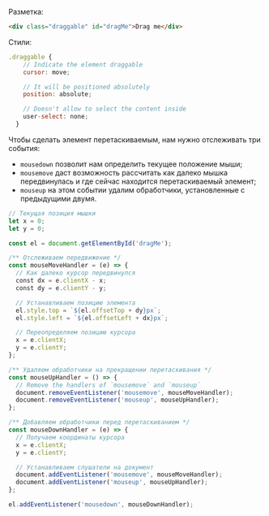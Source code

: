 Разметка:

```html
<div class="draggable" id="dragMe">Drag me</div>
```

Стили:

```js
.draggable {
    // Indicate the element draggable
    cursor: move;

    // It will be positioned absolutely
    position: absolute;

    // Doesn't allow to select the content inside
    user-select: none;
  }
```

Чтобы сделать элемент перетаскиваемым, нам нужно отслеживать три события:

- `mousedown` позволит нам определить текущее положение мыши;
- `mousemove` даст возможность рассчитать как далеко мышка передвинулась и где сейчас находится перетаскиваемый элемент;
- `mouseup` на этом событии удалим обработчики, установленные с предыдущими двумя.

```js
// Текущая позиция мышки
let x = 0;
let y = 0;

const el = document.getElementById('dragMe');

/** Отслеживаем передвижение */
const mouseMoveHandler = (e) => {
  // Как далеко курсор передвинулся
  const dx = e.clientX - x;
  const dy = e.clientY - y;

  // Устанавливаем позицию элемента
  el.style.top = `${el.offsetTop + dy}px`;
  el.style.left = `${el.offsetLeft + dx}px`;

  // Переопределяем позицию курсора
  x = e.clientX;
  y = e.clientY;
};

/** Удаляем обработчики на прекращении перетаскивания */
const mouseUpHandler = () => {
  // Remove the handlers of `mousemove` and `mouseup`
  document.removeEventListener('mousemove', mouseMoveHandler);
  document.removeEventListener('mouseup', mouseUpHandler);
};

/** Добавляем обработчики перед перетаскиванием */
const mouseDownHandler = (e) => {
  // Получаем координаты курсора
  x = e.clientX;
  y = e.clientY;

  // Устанавливаем слушатели на документ
  document.addEventListener('mousemove', mouseMoveHandler);
  document.addEventListener('mouseup', mouseUpHandler);
};

el.addEventListener('mousedown', mouseDownHandler);
```
